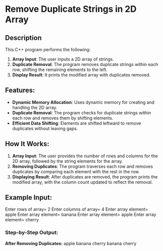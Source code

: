 # Remove Duplicate Strings in 2D Array

## Description
This C++ program performs the following:
1. **Array Input**: The user inputs a 2D array of strings.
2. **Duplicate Removal**: The program removes duplicate strings within each row, shifting the remaining elements to the left.
3. **Display Result**: It prints the modified array with duplicates removed.

## Features:
- **Dynamic Memory Allocation**: Uses dynamic memory for creating and handling the 2D array.
- **Duplicate Removal**: The program checks for duplicate strings within each row and removes them by shifting elements.
- **Efficient Data Shifting**: Elements are shifted leftward to remove duplicates without leaving gaps.

## How It Works:
1. **Array Input**: The user provides the number of rows and columns for the 2D array, followed by the string elements for the array.
2. **Removing Duplicates**: The program traverses each row and removes duplicates by comparing each element with the rest in the row.
3. **Displaying Result**: After duplicates are removed, the program prints the modified array, with the column count updated to reflect the removal.

## Example Input:
Enter rows of array= 2 Enter columns of array= 4 Enter array element= apple Enter array element= banana Enter array element= apple Enter array element= cherry


### **Step-by-Step Output:**
**After Removing Duplicates:**
apple banana cherry banana cherry